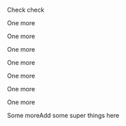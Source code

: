 Check check

One more

One more

One more

One more

One more

One more

One more

Some moreAdd some super things here
